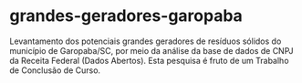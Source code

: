 # grandes-geradores-garopaba
Levantamento dos potenciais grandes geradores de resíduos sólidos do município de Garopaba/SC, por meio da análise da base de dados de CNPJ da Receita Federal (Dados Abertos). Esta pesquisa é fruto de um Trabalho de Conclusão de Curso.
